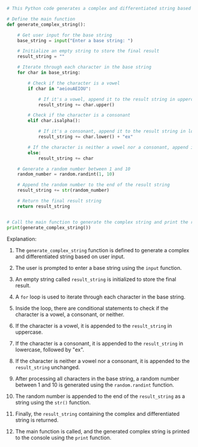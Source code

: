 ```python
# This Python code generates a complex and differentiated string based on user input. It incorporates a loop, conditional statements, and string manipulation techniques to create a unique and seemingly random output.

# Define the main function
def generate_complex_string():

    # Get user input for the base string
    base_string = input("Enter a base string: ")

    # Initialize an empty string to store the final result
    result_string = ""

    # Iterate through each character in the base string
    for char in base_string:

        # Check if the character is a vowel
        if char in "aeiouAEIOU":

            # If it's a vowel, append it to the result string in uppercase
            result_string += char.upper()

        # Check if the character is a consonant
        elif char.isalpha():

            # If it's a consonant, append it to the result string in lowercase, followed by "ex"
            result_string += char.lower() + "ex"

        # If the character is neither a vowel nor a consonant, append it to the result string unchanged
        else:
            result_string += char

    # Generate a random number between 1 and 10
    random_number = random.randint(1, 10)

    # Append the random number to the end of the result string
    result_string += str(random_number)

    # Return the final result string
    return result_string


# Call the main function to generate the complex string and print the result
print(generate_complex_string())
```

Explanation:

1. The `generate_complex_string` function is defined to generate a complex and differentiated string based on user input.

2. The user is prompted to enter a base string using the `input` function.

3. An empty string called `result_string` is initialized to store the final result.

4. A `for` loop is used to iterate through each character in the base string.

5. Inside the loop, there are conditional statements to check if the character is a vowel, a consonant, or neither.

6. If the character is a vowel, it is appended to the `result_string` in uppercase.

7. If the character is a consonant, it is appended to the `result_string` in lowercase, followed by "ex".

8. If the character is neither a vowel nor a consonant, it is appended to the `result_string` unchanged.

9. After processing all characters in the base string, a random number between 1 and 10 is generated using the `random.randint` function.

10. The random number is appended to the end of the `result_string` as a string using the `str()` function.

11. Finally, the `result_string` containing the complex and differentiated string is returned.

12. The main function is called, and the generated complex string is printed to the console using the `print` function.